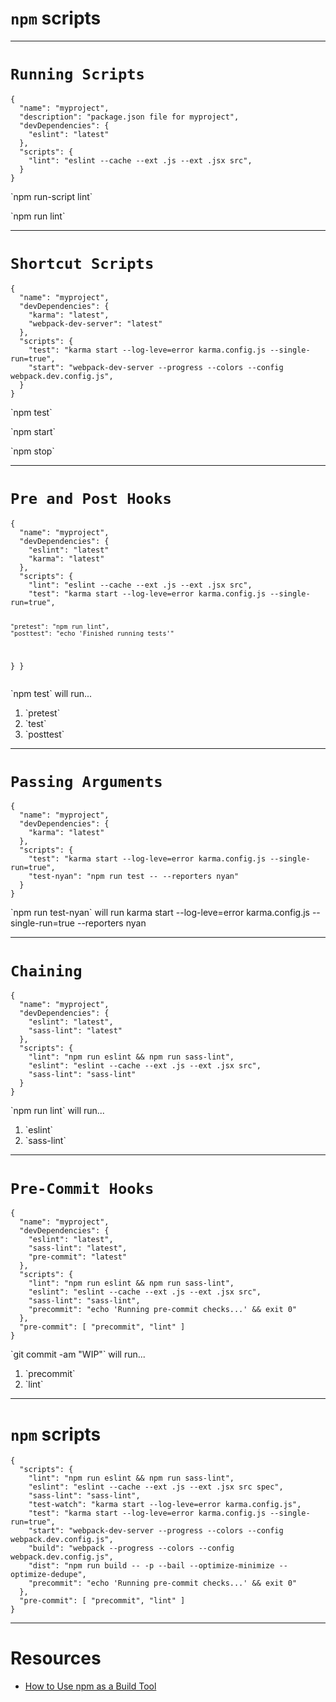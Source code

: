 <!--
{
  "className": "Slide--title"
}
-->

# `npm` scripts

---

<!--
{
  "className": "Slide--static"
}
-->

# `Running Scripts`

<div class="Split">
  <div class="Split-column Split-column--65">
<pre class="language-javascript language--clean language--small"><code>{
  "name": "myproject",
  "description": "package.json file for myproject",
  "devDependencies": {
    "eslint": "latest"
  },
  "scripts": {
    "lint": "eslint --cache --ext .js --ext .jsx src",
  }
}
</code></pre>
  </div>
  <div class="Split-column Split-column--25">
    <p>`npm run-script lint`</p>
    <p>`npm run lint`</p>
  </div>
</div>

---

# `Shortcut Scripts`

<div class="Split">
  <div class="Split-column Split-column--65">
<pre class="language-javascript language--clean language--small"><code>{
  "name": "myproject",
  "devDependencies": {
    "karma": "latest",
    "webpack-dev-server": "latest"
  },
  "scripts": {
    "test": "karma start --log-leve=error karma.config.js --single-run=true",
    "start": "webpack-dev-server --progress --colors --config webpack.dev.config.js",
  }
}
</code></pre>
  </div>
  <div class="Split-column Split-column--25">
    <p>`npm test`</p>
    <p>`npm start`</p>
    <p>`npm stop`</p>
  </div>
</div>

---

# `Pre and Post Hooks`

<div class="Split">
  <div class="Split-column Split-column--65">
<pre class="language-javascript language--clean language--small"><code>{
  "name": "myproject",
  "devDependencies": {
    "eslint": "latest"
    "karma": "latest"
  },
  "scripts": {
    "lint": "eslint --cache --ext .js --ext .jsx src",
    "test": "karma start --log-leve=error karma.config.js --single-run=true",

    "pretest": "npm run lint",
    "posttest": "echo 'Finished running tests'"
  }
}
</code></pre>
  </div>
  <div class="Split-column Split-column--25">
    <p>`npm test` will run...
    <ol>
      <li>`pretest`</li>
      <li>`test`</li>
      <li>`posttest`</li>
    </ol>
    </p>
  </div>
</div>

---

# `Passing Arguments`

<div class="Split">
  <div class="Split-column Split-column--65">
<pre class="language-javascript language--clean language--small"><code>{
  "name": "myproject",
  "devDependencies": {
    "karma": "latest"
  },
  "scripts": {
    "test": "karma start --log-leve=error karma.config.js --single-run=true",
    "test-nyan": "npm run test -- --reporters nyan"
  }
}
</code></pre>
  </div>
  <div class="Split-column Split-column--25">
    <p>`npm run test-nyan` will run <span class="spancode">karma start --log-leve=error karma.config.js --single-run=true --reporters nyan</span>
    </p>
  </div>
</div>

---

# `Chaining`

<div class="Split">
  <div class="Split-column Split-column--65">
<pre class="language-javascript language--clean language--small"><code>{
  "name": "myproject",
  "devDependencies": {
    "eslint": "latest",
    "sass-lint": "latest"
  },
  "scripts": {
    "lint": "npm run eslint && npm run sass-lint",
    "eslint": "eslint --cache --ext .js --ext .jsx src",
    "sass-lint": "sass-lint"
  }
}
</code></pre>
  </div>
  <div class="Split-column Split-column--25">
    <p>`npm run lint` will run...
    <ol>
      <li>`eslint`</li>
      <li>`sass-lint`</li>
    </ol>
    </p>
  </div>
</div>

---

# `Pre-Commit Hooks`

<div class="Split">
  <div class="Split-column Split-column--65">
<pre class="language-javascript language--clean language--small"><code>{
  "name": "myproject",
  "devDependencies": {
    "eslint": "latest",
    "sass-lint": "latest",
    "pre-commit": "latest"
  },
  "scripts": {
    "lint": "npm run eslint && npm run sass-lint",
    "eslint": "eslint --cache --ext .js --ext .jsx src",
    "sass-lint": "sass-lint",
    "precommit": "echo 'Running pre-commit checks...' && exit 0"
  },
  "pre-commit": [ "precommit", "lint" ]
}
</code></pre>
  </div>
  <div class="Split-column Split-column--25">
    <p>`git commit -am "WIP"` will run...
    <ol>
      <li>`precommit`</li>
      <li>`lint`</li>
    </ol>
    </p>
  </div>
</div>

---

# `npm` scripts

<pre class="language-javascript language--clean language--small"><code>{
  "scripts": {
    "lint": "npm run eslint && npm run sass-lint",
    "eslint": "eslint --cache --ext .js --ext .jsx src spec",
    "sass-lint": "sass-lint",
    "test-watch": "karma start --log-leve=error karma.config.js",
    "test": "karma start --log-leve=error karma.config.js --single-run=true",
    "start": "webpack-dev-server --progress --colors --config webpack.dev.config.js",
    "build": "webpack --progress --colors --config webpack.dev.config.js",
    "dist": "npm run build -- -p --bail --optimize-minimize --optimize-dedupe",
    "precommit": "echo 'Running pre-commit checks...' && exit 0"
  },
  "pre-commit": [ "precommit", "lint" ]
}</code></pre>

---

# Resources

* [How to Use npm as a Build Tool](http://blog.keithcirkel.co.uk/how-to-use-npm-as-a-build-tool/)
